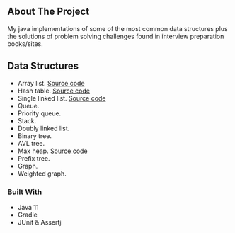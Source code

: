 ## About The Project

My java implementations of some of the most common data structures plus the solutions of problem solving challenges
found in interview preparation books/sites.

## Data Structures

* Array list. [Source code](https://github.com/romantorrex/data-structures/blob/master/src/main/java/com/iamroman/algorithms/datastructures/ArrayList.java)
* Hash table. [Source code](https://github.com/romantorrex/data-structures/blob/master/src/main/java/com/iamroman/algorithms/datastructures/HashTable.java)
* Single linked list. [Source code](https://github.com/romantorrex/data-structures/blob/master/src/main/java/com/iamroman/algorithms/datastructures/LinkedList.java)
* Queue.
* Priority queue.
* Stack.
* Doubly linked list.
* Binary tree.
* AVL tree.
* Max heap. [Source code](https://github.com/romantorrex/data-structures/blob/master/src/main/java/com/iamroman/algorithms/datastructures/MaxHeap.java)
* Prefix tree.
* Graph.
* Weighted graph.

### Built With

* Java 11
* Gradle
* JUnit & Assertj